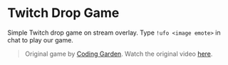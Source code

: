 # Twitch Drop Game

Simple Twitch drop game on stream overlay. Type `!ufo <image emote>` in chat to play our game.

>Original game by [Coding Garden](https://coding.garden/). Watch the original video [here](https://www.youtube.com/watch?v=VJFFJAR6AwM).